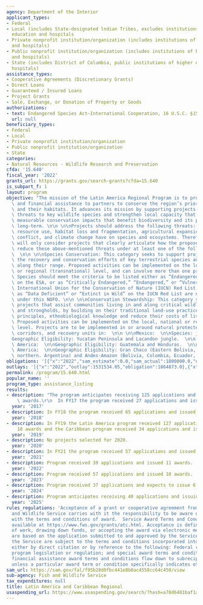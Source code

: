 ```yaml
---
agency: Department of the Interior
applicant_types:
- Federal
- Local (includes State-designated lndian Tribes, excludes institutions of higher
  education and hospitals
- Private nonprofit institution/organization (includes institutions of higher education
  and hospitals)
- Public nonprofit institution/organization (includes institutions of higher education
  and hospitals)
- State (includes District of Columbia, public institutions of higher education and
  hospitals)
assistance_types:
- Cooperative Agreements (Discretionary Grants)
- Direct Loans
- Guaranteed / Insured Loans
- Project Grants
- Sale, Exchange, or Donation of Property or Goods
authorizations:
- text: Endangered Species Act—International Cooperation, 16 U.S.C. §1537.
  url: null
beneficiary_types:
- Federal
- Local
- Private nonprofit institution/organization
- Public nonprofit institution/organization
- State
categories:
- Natural Resources - Wildlife Research and Preservation
cfda: '15.640'
fiscal_year: '2022'
grants_url: https://grants.gov/search-grants?cfda=15.640
is_subpart_f: 1
layout: program
objective: "The mission of the Latin America Regional Program is to provide technical\
  \ and financial assistance to partners to conserve the region’s priority species\
  \ and their habitats. It advances its mission by supporting projects that reduce\
  \ threats to key wildlife species and strengthen local capacity that results in\
  \ measurable conservation impacts that benefit biodiversity and its people in the\
  \ long-term. \n\n \n\nProjects should address the following threats: unsustainable\
  \ resource use, habitat loss and fragmentation, agricultural expansion, human-wildlife\
  \ conflict, and climate change have on species and ecosystems. Therefore, this Program\
  \ will only consider projects that clearly articulate how the proposed actions will\
  \ reduce these above-mentioned threats under at least one of the following two categories:\
  \  \n\n \n\nSpecies Conservation: This category seeks to support projects that promote\
  \ the recovery and conservation efforts of key terrestrial species and their habitats\
  \ along their range. Proposed activities can be implemented on the local, national,\
  \ or regional (transnational) level, and can involve more than one priority species.\
  \ Species should meet the criteria to be listed either as “Endangered” or “Threatened”\
  \ on the ESA, or as “Critically Endangered,” “Endangered,” or “Vulnerable” on the\
  \ International Union for the Conservation of Nature (IUCN) Red List. Species listed\
  \ as “Data Deficient” or “Extinct in Wild” on the IUCN Red List are not eligible\
  \ under this NOFO. \n\n \n\nConservation Stewardship: This category seeks to support\
  \ projects that assist communities living in and along critical wildlife corridors\
  \ and strongholds, by building on their traditional land-use practices, governance\
  \ principles, ethnobiological knowledge and reduce their costs of living with wildlife.\
  \ Proposed activities can be implemented on the local, national or regional (transnational)\
  \ level. Projects are to be implemented in or around natural protected areas, biological\
  \ corridors, and recovery units in:  \n\n \n\nMexico:  \n\nSpecies: jaguar.  \n\n\
  Geographic Eligibility: Yucatan Peninsula and Lacandon jungle.  \n\n \n\nCentral\
  \ America:  \n\nGeographic Eligibility: Guatemala and Honduras.  \n\n \n\nSouth\
  \ America:  \n\nGeographic Eligibility: Gran Chaco (Eastern Bolivia, Paraguay, and\
  \ northern. Argentina) and Andes-Amazon (Bolivia, Colombia, Ecuador, and Peru)."
obligations: '[{"x":"2022","sam_estimate":0.0,"sam_actual":1800000.0,"usa_spending_actual":1808226.2},{"x":"2023","sam_estimate":0.0,"sam_actual":2021494.0,"usa_spending_actual":1872021.45},{"x":"2024","sam_estimate":2000000.0,"sam_actual":0.0,"usa_spending_actual":683291.74}]'
outlays: '[{"x":"2022","outlay":1531534.05,"obligation":1864873.0},{"x":"2023","outlay":1140973.06,"obligation":1949409.9},{"x":"2024","outlay":366273.65,"obligation":599924.02}]'
permalink: /program/15.640.html
popular_name: ''
program_type: assistance_listing
results:
- description: "The program anticipates receiving 125 applications and issuing 25\
    \ awards.\r\n  In FY17 the program received 27 applications and issued 18 awards."
  year: '2017'
- description: In FY18 the program received 65 applications and issued 27 awards.
  year: '2018'
- description: In FY19 the Latin America program received 127 applications and issued
    18 awards and the Caribbean program received 34 applications and issued 8 awards.
  year: '2019'
- description: No projects selected for 2020.
  year: '2020'
- description: In FY21 the program received 57 applications and issued 20 awards.
  year: '2021'
- description: Program received 39 applications and issued 11 awards.
  year: '2022'
- description: Program received 57 applications and issued 10 awards.
  year: '2023'
- description: Program received 37 applications and expects to issue 6 awards.
  year: '2024'
- description: Program anticipates receiving 40 applications and issuing 6 awards.
  year: '2025'
rules_regulations: 'Acceptance of a grant or cooperative agreement from the U.S. Fish
  and Wildlife Service carries with it the responsibility to be aware of and comply
  with the terms and conditions of award.  Service Award Terms and Conditions are
  available at https://www.fws.gov/grants/atc.html. Acceptance is defined as the start
  of work, drawing down funds, or accepting the award via electronic means. Awards
  are based on the application submitted to and approved by the Service. Awards from
  the Service are subject to the terms and conditions incorporated into the award
  either by direct citation or by reference to the following: Federal regulations;
  program legislation or regulation; and special award terms and conditions. The Service
  financial assistance award terms and conditions flow down to subrecipients and contractors,
  unless a particular award term or condition specifically indicates otherwise.'
sam_url: https://sam.gov/fal/f95b28d0fbc441e8b0ac4558cc64c450/view
sub-agency: Fish and Wildlife Service
tax_expenditures: null
title: Latin America and Caribbean Regional
usaspending_url: https://www.usaspending.gov/search/?hash=a78d6481baf1ac6ad5a92101fb7588c7
---
```


